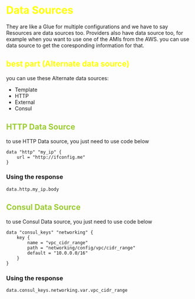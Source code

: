 <h1 style="color:yellow">
 Data Sources
</h1>
They are like a Glue for multiple configurations and we have to say Resources are data sources too. 
Providers also have data source too, for example when you want to use one of the AMIs from the AWS. you can use data source to get the coresponding information for that.

<h2 style="color:yellow">
 best part (Alternate data source)
</h2>
you can use these Alternate data sources:

- Template 
- HTTP
- External
- Consul 


<h2 style="color:yellowgreen">
HTTP Data Source
</h2>

to use HTTP Data source, you just need to use code below
```
data "http" "my_ip" {
    url = "http://ifconfig.me"
}
```

### Using the response 
```
data.http.my_ip.body
```

<h2 style="color:yellowgreen">
Consul Data Source
</h2>

to use Consul Data source, you just need to use code below
```
data "consul_keys" "networking" {
    key {
        name = "vpc_cidr_range"
        path = "networking/config/vpc/cidr_range"
        default = "10.0.0.0/16"
    }
}
```

### Using the response 
```
data.consul_keys.networking.var.vpc_cidr_range
```